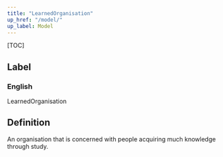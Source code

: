 ```yaml
---
title: "LearnedOrganisation"
up_href: "/model/"
up_label: Model
---
```


[TOC]

## Label

### English
LearnedOrganisation


## Definition
An organisation that is concerned with people acquiring much knowledge through study. 


    
